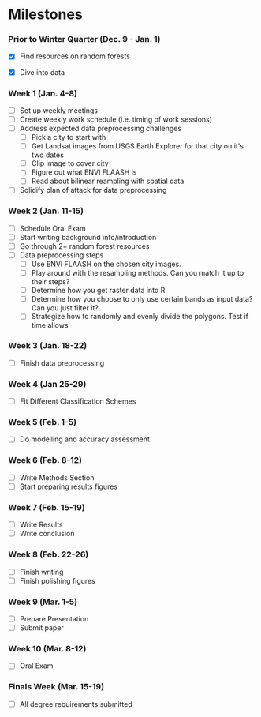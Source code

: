 # Milestones

### Prior to Winter Quarter (Dec. 9 - Jan. 1)

* [x] Find resources on random forests
* [x] Dive into data


### Week 1 (Jan. 4-8)

* [ ] Set up weekly meetings
* [ ] Create weekly work schedule (i.e. timing of work sessions)
* [ ] Address expected data preprocessing challenges
    * [ ] Pick a city to start with
    * [ ] Get Landsat images from USGS Earth Explorer for  that city on it's two dates
    * [ ] Clip image to cover city
    * [ ] Figure out what ENVI FLAASH is
    * [ ] Read about bilinear reampling with spatial data
* [ ] Solidify plan of attack for data preprocessing

### Week 2 (Jan. 11-15)

* [ ] Schedule Oral Exam 
* [ ] Start writing background info/introduction
* [ ] Go through 2+ random forest resources
* [ ] Data preprocessing steps
     * [ ] Use ENVI FLAASH on the chosen city images.
     * [ ] Play around with the resampling methods. Can you match it up to their steps? 
     * [ ] Determine how you get raster data into R.
     * [ ] Determine how you choose to only use certain bands as input data? Can you just filter it? 
     * [ ] Strategize how to randomly and evenly divide the polygons. Test if time allows
      
### Week 3 (Jan. 18-22)

* [ ] Finish data preprocessing

### Week 4 (Jan 25-29)

* [ ] Fit Different Classification Schemes

### Week 5 (Feb. 1-5)

* [ ] Do modelling and accuracy assessment

### Week 6 (Feb. 8-12)

* [ ] Write Methods Section
* [ ] Start preparing results figures

### Week 7 (Feb. 15-19)

* [ ] Write Results
* [ ] Write conclusion

### Week 8 (Feb. 22-26)

* [ ] Finish writing
* [ ] Finish polishing figures

### Week 9 (Mar. 1-5)

* [ ] Prepare Presentation
* [ ] Submit paper

### Week 10 (Mar. 8-12)

* [ ] Oral Exam

### Finals Week (Mar. 15-19)

* [ ] All degree requirements submitted
